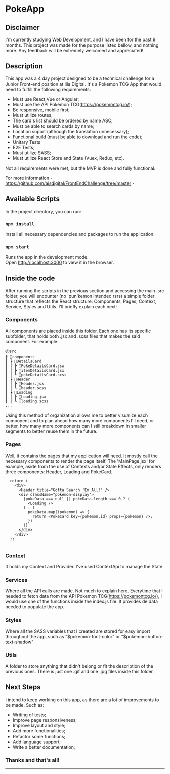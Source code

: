 # PokeApp

## Disclaimer

  I'm currently studying Web Development, and I have been for the past 9 months. This project was made for the purpose listed bellow, and nothing more. Any feedback will be extremely welcomed and appreciated!

## Description

This app was a 4 day project designed to be a technical challenge for a Junior Front-end position at Ilia Digital. It's a Pokemon TCG App that would need to fulfill the following requirements:

  - Must use React,Vue or Angular;
  - Must use the API Pokemon TCG(https://pokemontcg.io/);
  - Be responsive, mobile first;
  - Must utilize routes;
  - The card's list should be ordered by name ASC;
  - Must be able to search cards by name;
  - Location suport (although the translation unnecessary);
  - Functional build (must be able to download and run the code);
  - Unitary Tests
  - E2E Tests;
  - Must utilize SASS;
  - Must utilize React Store and State (Vuex, Redux, etc).
  
  Not all requirements were met, but the MVP is done and fully functional.
  
  For more information - https://github.com/aisdigital/FrontEndChallenge/tree/master - 

## Available Scripts

In the project directory, you can run:

### `npm install`

Install all necessary dependencies and packages to run the application.

### `npm start`

Runs the app in the development mode.\
Open [http://localhost:3000](http://localhost:3000) to view it in the browser.


## Inside the code

After running the scripts in the previous section and accessing the main .src folder, you will encounter (no 'pun'kemon intended rsrs) a simple folder structure that reflects the React structure: Components, Pages, Context, Service, Styles and Utils. I'll briefly explain each next:

  ### Components
  
   All components are placed inside this folder. Each one has its specific subfolder, that holds both .jsx and .scss files that makes the said component. For example:
   
   ```
📦src
 ┣ 📂components
 ┃ ┣ 📂DetailsCard
 ┃ ┃ ┣ 📜PokeDetailsCard.jsx
 ┃ ┃ ┣ 📜itemDetailsCard.jsx
 ┃ ┃ ┗ 📜pokeDetailsCard.scss
 ┃ ┣ 📂Header
 ┃ ┃ ┣ 📜Header.jsx
 ┃ ┃ ┗ 📜header.scss
 ┃ ┣ 📂Loading
 ┃ ┃ ┣ 📜Loading.jsx
 ┃ ┃ ┗ 📜loading.scss
 ...
```
 Using this method of organization allows me to better visualize each component and to plan ahead how many more components I'll need, or better, how many more components can I still breakdown in smaller segments to better reuse them in the future.
 
 ### Pages
 
  Well, it contains the pages that my application will need. It mostly call the necessary components to render the page itself. The 'MainPage.jsx' for example, aside from the use of Contexts and/or State Effects, only renders three components: Header, Loading and PokeCard.
```
  return (
    <div>
      <Header title="Gotta Search 'Em All!" />
      <div className="pokemon-display">
        {pokeData === null || pokeData.length === 0 ? (
          <Loading />
        ) : (
          pokeData.map((pokemon) => {
            return <PokeCard key={pokemon.id} props={pokemon} />;
          })
        )}
      </div>
    </div>
  );
  
```

 ### Context
  
  It holds my Context and Provider. I've used ContextApi to manage the State.
  
 ### Services
 
  Where all the API calls are made. Not much to explain here. Everytime that I needed to fetch data from the API Pokemon TCG(https://pokemontcg.io/), I would use one of the functions inside the index.js file. It provides de data needed to populate the app. 
  
 ### Styles
 
  Where all the SASS variables that I created are stored for easy import throughout the app, such as  "$pokemon-font-color" or "$pokemon-button-text-shadow"
  
 ### Utils
 
  A folder to store anything that didn't belong or fit the description of the previous ones. There is just one .gif and one .jpg files inside this folder.


## Next Steps
 
 I intend to keep working on this app, as there are a lot of improvements to be made. Such as:
  
  - Writing of tests;
  - Improve page responsiveness;
  - Improve layout and style;
  - Add more functionalities;
  - Refactor some functions;
  - Add language support;
  - Write a better documentation;
  
### Thanks and that's all! 
________________________________________________________________________________________________________________________________________________________________
